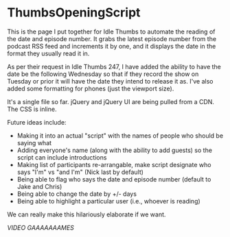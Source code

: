 # ThumbsOpeningScript

This is the page I put together for Idle Thumbs to automate the reading of the date and episode number. It grabs the latest episode number from the podcast RSS feed and increments it by one, and it displays the date in the format they usually read it in. 

As per their request in Idle Thumbs 247, I have added the ability to have the date be the following Wednesday so that if they record the show on Tuesday or prior it will have the date they intend to release it as. I've also added some formatting for phones (just the viewport size). 

It's a single file so far. jQuery and jQuery UI are being pulled from a CDN. The CSS is inline. 

Future ideas include:
- Making it into an actual "script" with the names of people who should be saying what
- Adding everyone's name (along with the ability to add guests) so the script can include introductions
- Making list of participants re-arrangable, make script designate who says "I'm" vs "and I'm" (Nick last by default)
- Being able to flag who says the date and episode number (default to Jake and Chris)
- Being able to change the date by +/- days
- Being able to highlight a particular user (i.e., whoever is reading)

We can really make this hilariously elaborate if we want. 

_VIDEO GAAAAAAAMES_
